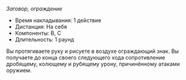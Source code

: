 *Заговор, ограждение*

- Время накладывания: 1 действие 
- Дистанция: На себя 
- Компоненты: В, С 
- Длительность: 1 раунд 

Вы протягиваете руку и рисуете в воздухе ограждающий знак. Вы получаете до конца своего следующего хода сопротивление дробящему, колющему и рубящему урону, причинённому атаками оружием.